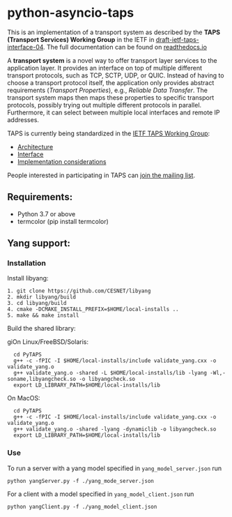 # python-asyncio-taps

This is an implementation of a transport system as described by the **TAPS (Transport Services) Working Group** in the IETF in [draft-ietf-taps-interface-04](https://tools.ietf.org/html/draft-ietf-taps-interface-04). The full documentation can be found on [readthedocs.io](https://pytaps.readthedocs.io/en/latest/index.html)

A **transport system** is a novel way to offer transport layer services to the application layer.
It provides an interface on top of multiple different transport protocols, such as TCP, SCTP, UDP, or QUIC. Instead of having to choose a transport protocol itself, the application only provides abstract requirements (*Transport Properties*), e.g., *Reliable Data Transfer*. The transport system maps then maps these properties to specific transport protocols, possibly trying out multiple different protocols in parallel. Furthermore, it can select between multiple local interfaces and remote IP addresses.

TAPS is currently being standardized in the [IETF TAPS Working Group](https://datatracker.ietf.org/wg/taps/about/):

- [Architecture](https://datatracker.ietf.org/doc/draft-ietf-taps-arch/)
- [Interface](https://datatracker.ietf.org/doc/draft-ietf-taps-interface/)
- [Implementation considerations](https://datatracker.ietf.org/doc/draft-ietf-taps-impl/)

People interested in participating in TAPS can [join the mailing list](https://www.ietf.org/mailman/listinfo/taps).
## Requirements:

- Python 3.7 or above
- termcolor (pip install termcolor)

## Yang support:

### Installation
 Install libyang:

	1. git clone https://github.com/CESNET/libyang
	2. mkdir libyang/build
	3. cd libyang/build
	4. cmake -DCMAKE_INSTALL_PREFIX=$HOME/local-installs ..
	5. make && make install

Build the shared library:

giOn Linux/FreeBSD/Solaris:
  
	  cd PyTAPS
	  g++ -c -fPIC -I $HOME/local-installs/include validate_yang.cxx -o validate_yang.o
	  g++ validate_yang.o -shared -L $HOME/local-installs/lib -lyang -Wl,-soname,libyangcheck.so -o libyangcheck.so
	  export LD_LIBRARY_PATH=$HOME/local-installs/lib

On MacOS:

	  cd PyTAPS
	  g++ -c -fPIC -I $HOME/local-installs/include validate_yang.cxx -o validate_yang.o
	  g++ validate_yang.o -shared -lyang -dynamiclib -o libyangcheck.so
	  export LD_LIBRARY_PATH=$HOME/local-installs/lib

### Use

To run a server with a yang model specified in `yang_model_server.json` run

	python yangServer.py -f ./yang_mode_server.json
For a client with a model specified in `yang_model_client.json` run

	python yangClient.py -f ./yang_model_client.json
